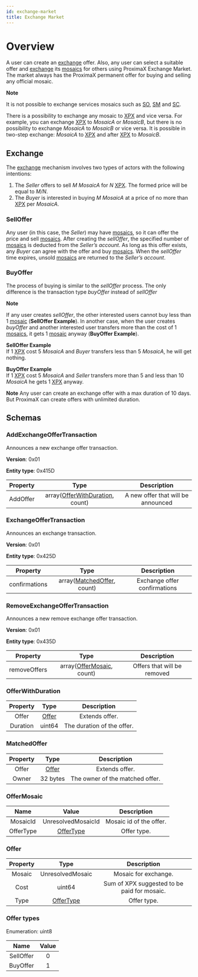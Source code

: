 ```yaml
---
id: exchange-market
title: Exchange Market
---
```


# Overview
A user can create an [exchange](exchange-market.md#exchange) offer. Also, any user can select a suitable offer and [exchange](exchange-market.md#exchange) its [mosaics](mosaic.md) for others using ProximaX Exchange Market. The market always has the ProximaX permanent offer for buying and selling any official mosaic.

<div class="info">

**Note**

It is not possible to exchange services mosaics such as [SO](https://storagedocs.xpxsirius.io/docs/getting_started/economy/#storage-units-so), [SM](https://storagedocs.xpxsirius.io/docs/getting_started/economy/#streaming-units-sm) and [SC](https://storagedocs.xpxsirius.io/docs/getting_started/economy/#streaming-units-sc).

There is a possibility to exchange any mosaic to [XPX](https://storagedocs.xpxsirius.io/docs/getting_started/economy/#xpx) and vice versa. For example, you can exchange [XPX](https://storagedocs.xpxsirius.io/docs/getting_started/economy/#xpx) to *MosaicA* or *MosaicB*, but there is no possibility to exchange *MosaicA* to *MosaicB* or vice versa. It is possible in two-step exchange: *MosaicA* to [XPX](https://storagedocs.xpxsirius.io/docs/getting_started/economy/#xpx) and after [XPX](https://storagedocs.xpxsirius.io/docs/getting_started/economy/#xpx) to *MosaicB*.

</div>

## Exchange

The [exchange](exchange-market.md#exchange) mechanism involves two types of actors with the following intentions:
1. The *Seller* offers to sell *M* *MosaicA* for *N* [XPX](https://storagedocs.xpxsirius.io/docs/getting_started/economy/#xpx). The formed price will be equal to *M/N*.
2. The *Buyer* is interested in buying *M* *MosaicA* at a price of no more than [XPX](https://storagedocs.xpxsirius.io/docs/getting_started/economy/#xpx) per *MosaicA*.

### SellOffer
Any user (in this case, the *Seller*) may have [mosaics](mosaic.md), so it can offer the price and sell [mosaics](mosaic.md). After creating the *sellOffer*, the specified number of [mosaics](mosaic.md) is deducted from the *Seller’s account*. As long as this offer exists, any *Buyer* can agree with the offer and buy [mosaics](mosaic.md). When the *sellOffer* time expires, unsold [mosaics](mosaic.md) are returned to the *Seller’s account*.

### BuyOffer
The process of buying is similar to the *sellOffer* process. The only difference is the transaction type *buyOffer* instead of *sellOffer*

<div class="info">

**Note**

If any user creates *sellOffer*, the other interested users cannot buy less than 1 [mosaic](mosaic.md) (**SellOffer Example**). In another case, when the user creates *buyOffer* and another interested user transfers more than the cost of 1 [mosaics](mosaic.md), it gets 1 [mosaic](mosaic.md) anyway (**BuyOffer Example**).

**SellOffer Example** \
If 1 [XPX](https://storagedocs.xpxsirius.io/docs/getting_started/economy/#xpx) cost 5 *MosaicA* and *Buyer* transfers less than 5 *MosaicA*, he will get nothing.

**BuyOffer Example** \
If 1 [XPX](https://storagedocs.xpxsirius.io/docs/getting_started/economy/#xpx) cost 5 *MosaicA* and *Seller* transfers more than 5 and less than 10 *MosaicA* he gets 1 [XPX](https://storagedocs.xpxsirius.io/docs/getting_started/economy/#xpx) anyway.

</div>

<div class="info">

**Note**
Any user can create an exchange offer with a max duration of 10 days. But ProximaX can create offers with unlimited duration.
</div>

## Schemas

### AddExchangeOfferTransaction
Announces a new exchange offer transaction.

**Version**: 0x01

**Entity type**: 0x415D

| **Property** |                       **Type**                        |          **Description**           |
| :----------: | :---------------------------------------------------: | :--------------------------------: |
|   AddOffer   | array([OfferWithDuration](#offerwithduration), count) | A new offer that will be announced |

### ExchangeOfferTransaction
Announces an exchange transaction.

**Version**: 0x01

**Entity type**: 0x425D

| **Property**  |                  **Type**                   |       **Description**        |
| :-----------: | :-----------------------------------------: | :--------------------------: |
| confirmations | array([MatchedOffer](#matchedoffer), count) | Exchange offer confirmations |

### RemoveExchangeOfferTransaction
Announces a new remove exchange offer transaction.

**Version**: 0x01

**Entity type**: 0x435D

| **Property** |                 **Type**                  |       **Description**       |
| :----------: | :---------------------------------------: | :-------------------------: |
| removeOffers | array([OfferMosaic](#offermosaic), count) | Offers that will be removed |


### OfferWithDuration
| **Property** |    **Type**     |      **Description**       |
| :----------: | :-------------: | :------------------------: |
|    Offer     | [Offer](#offer) |       Extends offer.       |
|   Duration   |     uint64      | The duration of the offer. |


### MatchedOffer
| **Property** |    **Type**     |        **Description**          |
| :----------: | :-------------: | :----------------------------:  |
|    Offer     | [Offer](#offer) |         Extends offer.          |
|    Owner     |    32 bytes     | The owner of the matched offer. |

### OfferMosaic
| **Name**  |         **Value**         |     **Description**     |
| :-------: | :-----------------------: | :---------------------: |
| MosaicId  |    UnresolvedMosaicId     | Mosaic id of the offer. |
| OfferType | [OfferType](#offer-types) |       Offer type.       |

### Offer
| **Property** |         **Type**          |               **Description**               |
| :----------: | :-----------------------: | :-----------------------------------------: |
|    Mosaic    |     UnresolvedMosaic      |            Mosaic for exchange.             |
|     Cost     |          uint64           | Sum of XPX suggested to be paid for mosaic. |
|     Type     | [OfferType](#offer-types) |                 Offer type.                 |

### Offer types
Enumeration: uint8

| **Name**  | **Value** |
| :-------: | :-------: |
| SellOffer |     0     |
| BuyOffer  |     1     |
